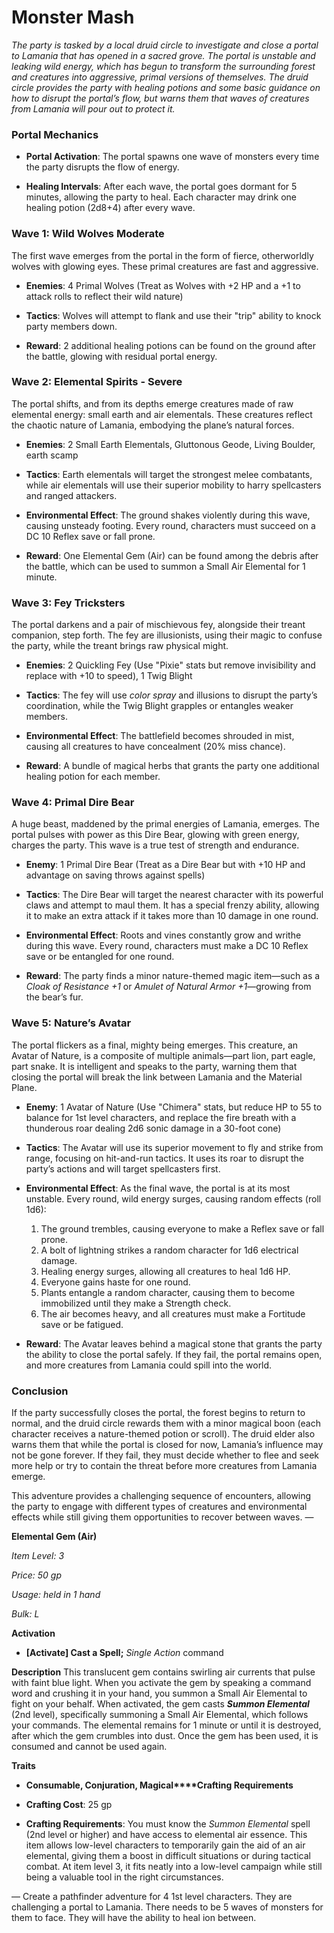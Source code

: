# Monster Mash




*The party is tasked by a local druid circle to investigate and close a portal to Lamania that has opened in a sacred grove. The portal is unstable and leaking wild energy, which has begun to transform the surrounding forest and creatures into aggressive, primal versions of themselves. The druid circle provides the party with healing potions and some basic guidance on how to disrupt the portal’s flow, but warns them that waves of creatures from Lamania will pour out to protect it.*

### Portal Mechanics

- **Portal Activation**: The portal spawns one wave of monsters every time the party disrupts the flow of energy.

- **Healing Intervals**: After each wave, the portal goes dormant for 5 minutes, allowing the party to heal. Each character may drink one healing potion (2d8+4) after every wave. 

### Wave 1: Wild Wolves Moderate
The first wave emerges from the portal in the form of fierce, otherworldly wolves with glowing eyes. These primal creatures are fast and aggressive.

- **Enemies**: 4 Primal Wolves (Treat as Wolves with +2 HP and a +1 to attack rolls to reflect their wild nature)

- **Tactics**: Wolves will attempt to flank and use their "trip" ability to knock party members down.

- **Reward**: 2 additional healing potions can be found on the ground after the battle, glowing with residual portal energy.

### Wave 2: Elemental Spirits - Severe
The portal shifts, and from its depths emerge creatures made of raw elemental energy: small earth and air elementals. These creatures reflect the chaotic nature of Lamania, embodying the plane’s natural forces.

- **Enemies**: 2 Small Earth Elementals, Gluttonous Geode, Living Boulder, earth scamp

- **Tactics**: Earth elementals will target the strongest melee combatants, while air elementals will use their superior mobility to harry spellcasters and ranged attackers.

- **Environmental Effect**: The ground shakes violently during this wave, causing unsteady footing. Every round, characters must succeed on a DC 10 Reflex save or fall prone.

- **Reward**: One Elemental Gem (Air) can be found among the debris after the battle, which can be used to summon a Small Air Elemental for 1 minute.

### Wave 3: Fey Tricksters
The portal darkens and a pair of mischievous fey, alongside their treant companion, step forth. The fey are illusionists, using their magic to confuse the party, while the treant brings raw physical might.

- **Enemies**: 2 Quickling Fey (Use "Pixie" stats but remove invisibility and replace with +10 to speed), 1 Twig Blight

- **Tactics**: The fey will use *color spray* and illusions to disrupt the party’s coordination, while the Twig Blight grapples or entangles weaker members.

- **Environmental Effect**: The battlefield becomes shrouded in mist, causing all creatures to have concealment (20% miss chance).

- **Reward**: A bundle of magical herbs that grants the party one additional healing potion for each member.

### Wave 4: Primal Dire Bear
A huge beast, maddened by the primal energies of Lamania, emerges. The portal pulses with power as this Dire Bear, glowing with green energy, charges the party. This wave is a true test of strength and endurance.

- **Enemy**: 1 Primal Dire Bear (Treat as a Dire Bear but with +10 HP and advantage on saving throws against spells)

- **Tactics**: The Dire Bear will target the nearest character with its powerful claws and attempt to maul them. It has a special frenzy ability, allowing it to make an extra attack if it takes more than 10 damage in one round.

- **Environmental Effect**: Roots and vines constantly grow and writhe during this wave. Every round, characters must make a DC 10 Reflex save or be entangled for one round.

- **Reward**: The party finds a minor nature-themed magic item—such as a *Cloak of Resistance +1* or *Amulet of Natural Armor +1*—growing from the bear’s fur.

### Wave 5: Nature’s Avatar
The portal flickers as a final, mighty being emerges. This creature, an Avatar of Nature, is a composite of multiple animals—part lion, part eagle, part snake. It is intelligent and speaks to the party, warning them that closing the portal will break the link between Lamania and the Material Plane.

- **Enemy**: 1 Avatar of Nature (Use "Chimera" stats, but reduce HP to 55 to balance for 1st level characters, and replace the fire breath with a thunderous roar dealing 2d6 sonic damage in a 30-foot cone)

- **Tactics**: The Avatar will use its superior movement to fly and strike from range, focusing on hit-and-run tactics. It uses its roar to disrupt the party’s actions and will target spellcasters first.

- **Environmental Effect**: As the final wave, the portal is at its most unstable. Every round, wild energy surges, causing random effects (roll 1d6):
  1. The ground trembles, causing everyone to make a Reflex save or fall prone.
  2. A bolt of lightning strikes a random character for 1d6 electrical damage.
  3. Healing energy surges, allowing all creatures to heal 1d6 HP.
  4. Everyone gains haste for one round.
  5. Plants entangle a random character, causing them to become immobilized until they make a Strength check.
  6. The air becomes heavy, and all creatures must make a Fortitude save or be fatigued.

- **Reward**: The Avatar leaves behind a magical stone that grants the party the ability to close the portal safely. If they fail, the portal remains open, and more creatures from Lamania could spill into the world.

### Conclusion

If the party successfully closes the portal, the forest begins to return to normal, and the druid circle rewards them with a minor magical boon (each character receives a nature-themed potion or scroll). The druid elder also warns them that while the portal is closed for now, Lamania’s influence may not be gone forever. If they fail, they must decide whether to flee and seek more help or try to contain the threat before more creatures from Lamania emerge.

This adventure provides a challenging sequence of encounters, allowing the party to engage with different types of creatures and environmental effects while still giving them opportunities to recover between waves.
—

**Elemental Gem (Air)**

*Item Level: 3*

*Price: 50 gp*

*Usage: held in 1 hand*

*Bulk: L*

**Activation**

* **[Activate] Cast a Spell;** *Single Action* command

**Description**
This translucent gem contains swirling air currents that pulse with faint blue light. When you activate the gem by speaking a command word and crushing it in your hand, you summon a Small Air Elemental to fight on your behalf.
When activated, the gem casts ***Summon Elemental*** (2nd level), specifically summoning a Small Air Elemental, which follows your commands. The elemental remains for 1 minute or until it is destroyed, after which the gem crumbles into dust.
Once the gem has been used, it is consumed and cannot be used again.

**Traits**

* **Consumable, Conjuration, Magical****Crafting Requirements**

* **Crafting Cost**: 25 gp

* **Crafting Requirements**: You must know the *Summon Elemental* spell (2nd level or higher) and have access to elemental air essence.
This item allows low-level characters to temporarily gain the aid of an air elemental, giving them a boost in difficult situations or during tactical combat. At item level 3, it fits neatly into a low-level campaign while still being a valuable tool in the right circumstances.

—
Create a pathfinder adventure for 4 1st level characters. They are challenging a portal to Lamania. There needs to be 5 waves of monsters for them to face. They will have the ability to heal ion between.
